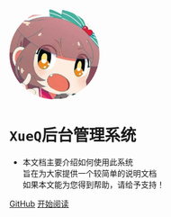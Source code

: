 <img width="160px" style="border-radius: 50%" bor src="style/head_portrait.jpg">

# **`XueQ`后台管理系统**

- 本文档主要介绍如何使用此系统<br>旨在为大家提供一个较简单的说明文档<br>如果本文能为您得到帮助，请给予支持！



[GitHub]()
[开始阅读](?id=项目结构)

